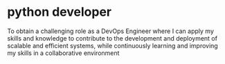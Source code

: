 # python developer
To obtain a challenging role as a DevOps Engineer where I can apply my skills and knowledge to contribute to the development and deployment of scalable and efficient systems, while continuously learning and improving my skills in a collaborative environment
